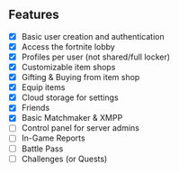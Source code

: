 ## Features

- [x] Basic user creation and authentication
- [x] Access the fortnite lobby
- [x] Profiles per user (not shared/full locker)
- [x] Customizable item shops
- [x] Gifting & Buying from item shop
- [x] Equip items
- [x] Cloud storage for settings
- [x] Friends
- [x] Basic Matchmaker & XMPP
- [ ] Control panel for server admins
- [ ] In-Game Reports
- [ ] Battle Pass
- [ ] Challenges (or Quests)
